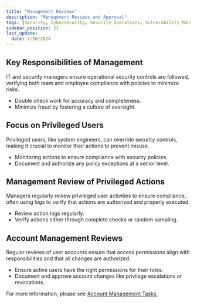 ```yaml
---
title: "Management Reviews"
description: "Management Reviews and Approval"
tags: [Security, Cybersecurity, Security Operations, Vulnerability Management, Security Assessment, Security Testing]
sidebar_position: 51
last_update:
  date: 1/30/2024
---
```



## Key Responsibilities of Management

IT and security managers ensure operational security controls are followed, verifying both team and employee compliance with policies to minimize risks.

- Double check work for accuracy and completeness.
- Minimize fraud by fostering a culture of oversight.

## Focus on Privileged Users  

Privileged users, like system engineers, can override security controls, making it crucial to monitor their actions to prevent misuse.

- Monitoring actions to ensure compliance with security policies.
- Document and authorize any policy exceptions at a senior level.

## Management Review of Privileged Actions  

Managers regularly review privileged user activities to ensure compliance, often using logs to verify that actions are authorized and properly executed.

- Review action logs regularly.
- Verify actions either through complete checks or random sampling.

## Account Management Reviews

Regular reviews of user accounts ensure that access permissions align with responsibilities and that all changes are authorized.

- Ensure active users have the right permissions for their roles.
- Document and approve account changes like privilege escalations or revocations.

For more information, please see [Account Management Tasks.](/docs/007-Cybersecurity/006-Identity-and-Access-Management/001-The-Basics.md#account-management-tasks)


